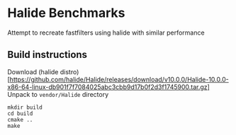 # Halide Benchmarks
Attempt to recreate fastfilters using halide with similar performance

## Build instructions
Download (halide distro)[https://github.com/halide/Halide/releases/download/v10.0.0/Halide-10.0.0-x86-64-linux-db901f7f7084025abc3cbb9d17b0f2d3f1745900.tar.gz]
Unpack to `vendor/Halide` directory

```
mkdir build
cd build
cmake ..
make
```
